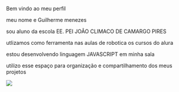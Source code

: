 Bem vindo ao meu perfil

meu nome e Guilherme menezes

sou aluno da escola EE. PEI JOÂO CLIMACO DE CAMARGO PIRES

utlizamos como ferramenta nas aulas de robotica os cursos do alura

estou desenvolvendo linguagem JAVASCRIPT em minha sala

utilizo esse espaço para organização e compartilhamento dos meus projetos




![](https://media1.tenor.com/m/oeBy_0qFStoAAAAd/sacanagem-santos.gif)
